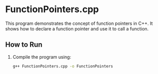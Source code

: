 # FunctionPointers.cpp

This program demonstrates the concept of function pointers in C++. It shows how to declare a function pointer and use it to call a function.

## How to Run

1. Compile the program using:
   ```bash
   g++ FunctionPointers.cpp -o FunctionPointers
